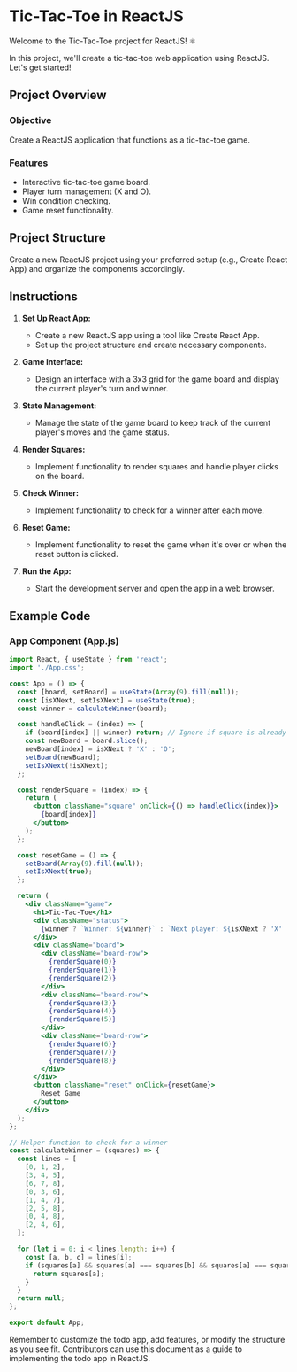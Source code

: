 # Tic-Tac-Toe in ReactJS

Welcome to the Tic-Tac-Toe project for ReactJS! ⚛️

In this project, we'll create a tic-tac-toe web application using ReactJS. Let's get started!

## Project Overview

### Objective

Create a ReactJS application that functions as a tic-tac-toe game.

### Features

- Interactive tic-tac-toe game board.
- Player turn management (X and O).
- Win condition checking.
- Game reset functionality.

## Project Structure

Create a new ReactJS project using your preferred setup (e.g., Create React App) and organize the components accordingly.

## Instructions

1. **Set Up React App:**
   - Create a new ReactJS app using a tool like Create React App.
   - Set up the project structure and create necessary components.

2. **Game Interface:**
   - Design an interface with a 3x3 grid for the game board and display the current player's turn and winner.

3. **State Management:**
   - Manage the state of the game board to keep track of the current player's moves and the game status.

4. **Render Squares:**
   - Implement functionality to render squares and handle player clicks on the board.

5. **Check Winner:**
   - Implement functionality to check for a winner after each move.

6. **Reset Game:**
   - Implement functionality to reset the game when it's over or when the reset button is clicked.

7. **Run the App:**
   - Start the development server and open the app in a web browser.

## Example Code

### App Component (App.js)

```jsx
import React, { useState } from 'react';
import './App.css';

const App = () => {
  const [board, setBoard] = useState(Array(9).fill(null));
  const [isXNext, setIsXNext] = useState(true);
  const winner = calculateWinner(board);

  const handleClick = (index) => {
    if (board[index] || winner) return; // Ignore if square is already filled or if there's a winner
    const newBoard = board.slice();
    newBoard[index] = isXNext ? 'X' : 'O';
    setBoard(newBoard);
    setIsXNext(!isXNext);
  };

  const renderSquare = (index) => {
    return (
      <button className="square" onClick={() => handleClick(index)}>
        {board[index]}
      </button>
    );
  };

  const resetGame = () => {
    setBoard(Array(9).fill(null));
    setIsXNext(true);
  };

  return (
    <div className="game">
      <h1>Tic-Tac-Toe</h1>
      <div className="status">
        {winner ? `Winner: ${winner}` : `Next player: ${isXNext ? 'X' : 'O'}`}
      </div>
      <div className="board">
        <div className="board-row">
          {renderSquare(0)}
          {renderSquare(1)}
          {renderSquare(2)}
        </div>
        <div className="board-row">
          {renderSquare(3)}
          {renderSquare(4)}
          {renderSquare(5)}
        </div>
        <div className="board-row">
          {renderSquare(6)}
          {renderSquare(7)}
          {renderSquare(8)}
        </div>
      </div>
      <button className="reset" onClick={resetGame}>
        Reset Game
      </button>
    </div>
  );
};

// Helper function to check for a winner
const calculateWinner = (squares) => {
  const lines = [
    [0, 1, 2],
    [3, 4, 5],
    [6, 7, 8],
    [0, 3, 6],
    [1, 4, 7],
    [2, 5, 8],
    [0, 4, 8],
    [2, 4, 6],
  ];

  for (let i = 0; i < lines.length; i++) {
    const [a, b, c] = lines[i];
    if (squares[a] && squares[a] === squares[b] && squares[a] === squares[c]) {
      return squares[a];
    }
  }
  return null;
};

export default App;
```


Remember to customize the todo app, add features, or modify the structure as you see fit. Contributors can use this document as a guide to implementing the todo app in ReactJS.
